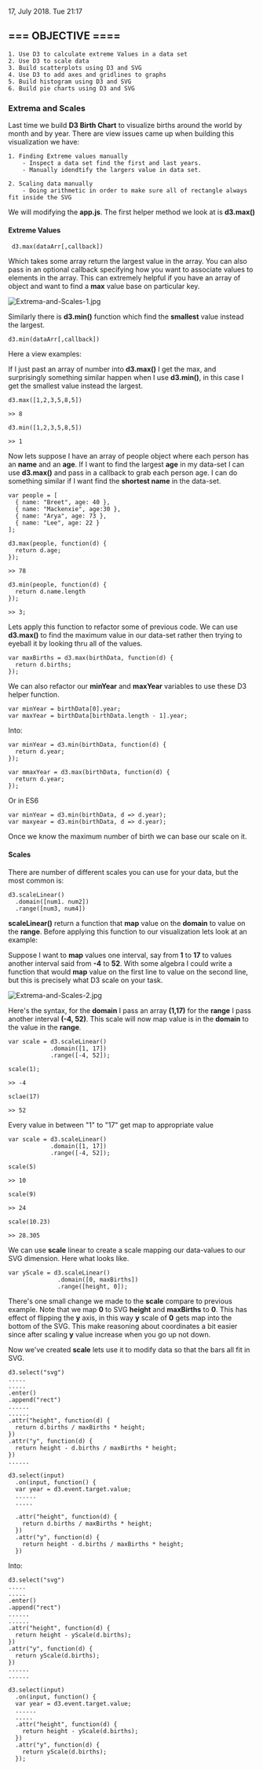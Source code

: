 17, July 2018. Tue 21:17

## === OBJECTIVE ====

    1. Use D3 to calculate extreme Values in a data set
    2. Use D3 to scale data
    3. Build scatterplots using D3 and SVG
    4. Use D3 to add axes and gridlines to graphs
    5. Build histogram using D3 and SVG
    6. Build pie charts using D3 and SVG

### Extrema and Scales

Last time we build **D3 Birth Chart** to visualize births around the world by
month and by year. There are view issues came up when building this visualization
we have:

    1. Finding Extreme values manually
        - Inspect a data set find the first and last years.
        - Manually idendtify the largers value in data set.

    2. Scaling data manually
        - Doing arithmetic in order to make sure all of rectangle always fit inside the SVG

We will modifying the **app.js**. The first helper method we look at is **d3.max()**

#### Extreme Values

     d3.max(dataArr[,callback])

Which takes some array return the largest value in the array. You can also pass
in an optional callback specifying how you want to associate values to elements
in the array. This can extremely helpful if you have an array of object and want
to find a **max** value base on particular key.

![Extrema-and-Scales-1.jpg](./Extrema-and-Scales/images/Extrema-and-Scales-1.jpg)

Similarly there is **d3.min()** function which find the **smallest**
value instead the largest.

    d3.min(dataArr[,callback])

Here a view examples:

If I just past an array of number into **d3.max()** I get the max, and surprisingly
something similar happen when I use **d3.min()**, in this case I get the smallest
value instead the largest.

    d3.max([1,2,3,5,8,5])

    >> 8

    d3.min([1,2,3,5,8,5])

    >> 1

Now lets suppose I have an array of people object where each person has an **name**
and an **age**. If I want to find the largest **age** in my data-set I can use
**d3.max()** and pass in a callback to grab each person age. I can do something
similar if I want find the **shortest name** in the data-set.

    var people = [
      { name: "Breet", age: 40 },
      { name: "Mackenxie", age:30 },
      { name: "Arya", age: 73 },
      { name: "Lee", age: 22 }
    ];

    d3.max(people, function(d) {
      return d.age;
    });

    >> 78

    d3.min(people, function(d) {
      return d.name.length
    });

    >> 3;

Lets apply this function to refactor some of previous code. We can use **d3.max()**
to find the maximum value in our data-set rather then trying to eyeball it by
looking thru all of the values.

    var maxBirths = d3.max(birthData, function(d) {
      return d.births;
    });

We can also refactor our **minYear** and **maxYear** variables to use these D3
helper function.

    var minYear = birthData[0].year;
    var maxYear = birthData[birthData.length - 1].year;

Into:

    var minYear = d3.min(birthData, function(d) {
      return d.year;
    });

    var mmaxYear = d3.max(birthData, function(d) {
      return d.year;
    });

Or in ES6

    var minYear = d3.min(birthData, d => d.year);
    var maxyear = d3.min(birthData, d => d.year);

Once we know the maximum number of birth we can base our scale on it.

#### Scales

There are number of different scales you can use for your data, but the most common
is:

    d3.scaleLinear()
      .domain([num1. num2])
      .range([num3, num4])

**scaleLinear()** return a function that **map** value on the **domain** to value
on the **range**. Before applying this function to our visualization lets look at
an example:

Suppose I want to **map** values one interval, say from **1** to **17** to values
another interval said from **-4** to **52**. With some algebra I could write
a function that would **map** value on the first line to value on the second line,
but this is precisely what D3 scale on your task.

![Extrema-and-Scales-2.jpg](./Extrema-and-Scales/images/Extrema-and-Scales-2.jpg)

Here's the syntax, for the **domain** I pass an array **(1,17)** for the **range**
I pass another interval **(-4, 52)**. This scale will now map value is in the
**domain** to the value in the **range**.

    var scale = d3.scaleLinear()
                .domain([1, 17])
                .range([-4, 52]);

    scale(1);

    >> -4

    sclae(17)

    >> 52


Every value in between "1" to "17" get map to appropriate value

    var scale = d3.scaleLinear()
                .domain([1, 17])
                .range([-4, 52]);

    scale(5)

    >> 10

    scale(9)

    >> 24

    scale(10.23)

    >> 28.305

We can use **scale** linear to create a scale mapping our data-values to our SVG
dimension. Here what looks like.

    var yScale = d3.scaleLinear()
                  .domain([0, maxBirths])
                  .range([height, 0]);

There's one small change we made to the **scale** compare to previous example.
Note that we map **0** to SVG **height** and **maxBirths** to **0**. This has
effect of flipping the **y** axis, in this way **y** scale of **0** gets map
into the bottom of the SVG. This make reasoning about coordinates a bit easier
since after scaling **y** value increase when you go up not down. 

Now we've created **scale** lets use it to modify data so that the bars all fit
in SVG.

    d3.select("svg")
    .....
    .....
    .enter()
    .append("rect")
    ......
    ......
    .attr("height", function(d) {
      return d.births / maxBirths * height;
    })
    .attr("y", function(d) {
      return height - d.births / maxBirths * height;
    })
    ......

    d3.select(input)
      .on(input, function() {
      var year = d3.event.target.value;
      ......
      .....

      .attr("height", function(d) {
        return d.births / maxBirths * height;
      })
      .attr("y", function(d) {
        return height - d.births / maxBirths * height;
      })

Into:

    d3.select("svg")
    .....
    .....
    .enter()
    .append("rect")
    ......
    ......
    .attr("height", function(d) {
      return height - yScale(d.births);
    })
    .attr("y", function(d) {
      return yScale(d.births);
    })
    ......
    ......

    d3.select(input)
      .on(input, function() {
      var year = d3.event.target.value;
      ......
      .....
      .attr("height", function(d) {
        return height - yScale(d.births);
      })
      .attr("y", function(d) {
        return yScale(d.births);
      });
